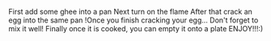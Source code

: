 First add some ghee into a pan
Next turn on the flame 
After that crack an egg into the same pan
!Once you finish cracking your egg... Don't forget to mix it well!
Finally once it is cooked, you can empty it onto a plate
ENJOY!!!:)